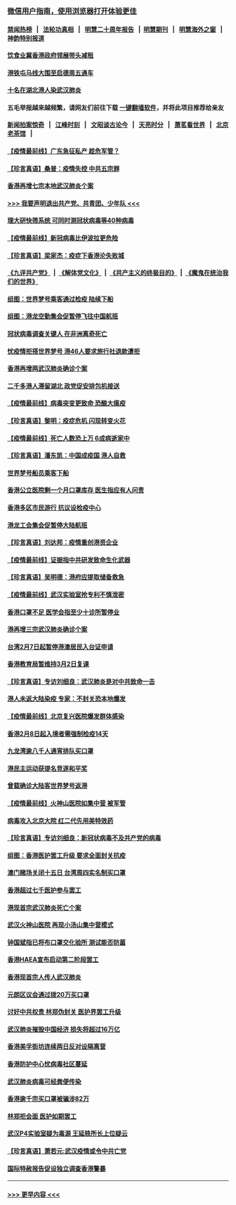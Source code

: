 ### [微信用户指南，使用浏览器打开体验更佳](https://github.com/gfw-breaker/banned-news1/blob/master/indexes/wechat-guide.md?t=0)
#### [禁闻热榜](热点新闻.md?t=0)  &nbsp;&nbsp;|&nbsp;&nbsp; [法轮功真相](https://github.com/gfw-breaker/truth/blob/master/README.md?t=0) &nbsp;&nbsp;|&nbsp;&nbsp; [明慧二十周年报告](https://github.com/gfw-breaker/mh-reports/blob/master/README.md?t=0) &nbsp;&nbsp;|&nbsp;&nbsp;[明慧期刊](https://github.com/gfw-breaker/mh-qikan) &nbsp;&nbsp;|&nbsp;&nbsp; [明慧海外之窗](https://github.com/gfw-breaker/mh-news/blob/master/README.md?t=0) &nbsp;&nbsp;|&nbsp;&nbsp; [神韵特别报道](https://github.com/gfw-breaker/mh-news/blob/master/shenyun.md?t=0)
#### [饮食业冀香港政府领展带头减租](../pages/nsc415/n11864876.md?t=02131655) 
#### [港铁屯马线大围至启德周五通车](../pages/nsc415/n11864842.md?t=02131655) 
#### [十名在湖北港人染武汉肺炎](../pages/nsc415/n11864807.md?t=02131655) 
#### 五毛举报越来越频繁，请网友们前往下载 [一键翻墙软件](https://github.com/gfw-breaker/ssr-accounts)，并将此项目推荐给亲友
#### [新闻拍案惊奇](https://github.com/gfw-breaker/banned-news1/blob/master/pages/link4.md) &nbsp;&nbsp;|&nbsp;&nbsp; [江峰时刻](https://github.com/gfw-breaker/banned-news1/blob/master/pages/link4.md) &nbsp;&nbsp;|&nbsp;&nbsp; [文昭谈古论今](https://github.com/gfw-breaker/banned-news1/blob/master/pages/link4.md) &nbsp;&nbsp;|&nbsp;&nbsp; [天亮时分](https://github.com/gfw-breaker/banned-news1/blob/master/pages/link4.md) &nbsp;&nbsp;|&nbsp;&nbsp; [萧茗看世界](https://github.com/gfw-breaker/banned-news1/blob/master/pages/link4.md) &nbsp;&nbsp;|&nbsp;&nbsp; [北京老茶馆](https://github.com/gfw-breaker/banned-news1/blob/master/pages/link4.md) &nbsp;&nbsp;|&nbsp;&nbsp; 
#### [【疫情最前线】广东急征私产 趁危军管？](../pages/nsc415/n11864205.md?t=02131655) 
#### [【珍言真语】桑普：疫情失控 中共五宗罪](../pages/nsc415/n11864157.md?t=02131655) 
#### [香港再增七宗本地武汉肺炎个案](../pages/nsc415/n11862405.md?t=02131655) 
#### [>>> 我要声明退出共产党、共青团、少年队 <<<](https://github.com/begood0513/goodnews/blob/master/quit/letter.md) 
#### [理大研快筛系统 可同时测冠状病毒等40种病毒](../pages/nsc415/n11862376.md?t=02131655) 
#### [【疫情最前线】新冠病毒比伊波拉更危险](../pages/nsc415/n11862199.md?t=02131655) 
#### [【珍言真语】梁家杰：疫症下香港沦失败城](../pages/nsc415/n11861588.md?t=02131655) 
#### [《九评共产党》](https://github.com/begood0513/9ping.md/blob/master/README.md) &nbsp;|&nbsp; [《解体党文化》](../../../../jtdwh.md/blob/master/README.md)  &nbsp;|&nbsp; [《共产主义的终极目的》](../../../../gczydzjmd.md/blob/master/README.md) &nbsp;|&nbsp; [《魔鬼在统治我们的世界》](../../../../mgztzwmdsj.md/blob/master/README.md) 
#### [组图：世界梦号乘客通过检疫 陆续下船](../pages/nsc415/n11858302.md?t=02131655) 
#### [组图：港龙空勤集会促暂停飞往中国航班](../pages/nsc415/n11858190.md?t=02131655) 
#### [冠状病毒调查关键人 在非洲离奇死亡](../pages/nsc415/n11859798.md?t=02131655) 
#### [忧疫情拒搭世界梦号 港46人要求旅行社退款遭拒](../pages/nsc415/n11859849.md?t=02131655) 
#### [香港再增两武汉肺炎确诊个案](../pages/nsc415/n11859833.md?t=02131655) 
#### [二千多港人滞留湖北 政党促安排包机接送](../pages/nsc415/n11859831.md?t=02131655) 
#### [【疫情最前线】病毒突变更致命 恐酿大瘟疫](../pages/nsc415/n11859604.md?t=02131655) 
#### [【珍言真语】黎明：疫症危机 闪现转变火花](../pages/nsc415/n11859199.md?t=02131655) 
#### [【疫情最前线】死亡人数恐上万 6成病逝家中](../pages/nsc415/n11856687.md?t=02131655) 
#### [【珍言真语】潘东凯：中国成疫国 港人自救](../pages/nsc415/n11856962.md?t=02131655) 
#### [世界梦号船员乘客下船](../pages/nsc415/n11856883.md?t=02131655) 
#### [香港公立医院剩一个月口罩库存 医生指应有人问责](../pages/nsc415/n11856875.md?t=02131655) 
#### [香港多区市民游行 抗议设检疫中心](../pages/nsc415/n11856866.md?t=02131655) 
#### [港龙工会集会促暂停大陆航班](../pages/nsc415/n11856840.md?t=02131655) 
#### [【珍言真语】刘达邦：疫情重创港资企业](../pages/nsc415/n11854274.md?t=02131655) 
#### [【疫情最前线】证据指中共研发致命生化武器](../pages/nsc415/n11853087.md?t=02131655) 
#### [【珍言真语】吴明德：港府应提取储备救急](../pages/nsc415/n11852734.md?t=02131655) 
#### [【疫情最前线】武汉实验室抢专利不慎泄密](../pages/nsc415/n11850310.md?t=02131655) 
#### [香港口罩不足 医学会指至少十诊所暂停业](../pages/nsc415/n11850301.md?t=02131655) 
#### [港再增三宗武汉肺炎确诊个案](../pages/nsc415/n11850328.md?t=02131655) 
#### [台湾2月7日起暂停港澳居民入台证申请](../pages/nsc415/n11850304.md?t=02131655) 
#### [香港教育局暂维持3月2日复课](../pages/nsc415/n11850260.md?t=02131655) 
#### [【珍言真语】专访刘细良：武汉肺炎是对中共致命一击](../pages/nsc415/n11849934.md?t=02131655) 
#### [港人未返大陆染疫 专家：不封关恐本地爆发](../pages/nsc415/n11848021.md?t=02131655) 
#### [【疫情最前线】北京复兴医院爆发群体感染](../pages/nsc415/n11847626.md?t=02131655) 
#### [香港2月8日起入境者需强制检疫14天](../pages/nsc415/n11847658.md?t=02131655) 
#### [九龙湾逾八千人通宵排队买口罩](../pages/nsc415/n11847647.md?t=02131655) 
#### [港民主运动获提名竞逐和平奖](../pages/nsc415/n11847633.md?t=02131655) 
#### [曾载确诊大陆客世界梦号返港](../pages/nsc415/n11847608.md?t=02131655) 
#### [【疫情最前线】火神山医院如集中营 被军管](../pages/nsc415/n11847524.md?t=02131655) 
#### [病毒攻入北京大院 红二代先用美特效药](../pages/nsc415/n11847427.md?t=02131655) 
#### [【珍言真语】专访刘细良：新冠状病毒不及共产党的病毒](../pages/nsc415/n11847164.md?t=02131655) 
#### [组图：香港医护罢工升级 要求全面封关抗疫](../pages/nsc415/n11844107.md?t=02131655) 
#### [澳门赌场关闭十五日 台湾周四实名制买口罩](../pages/nsc415/n11845083.md?t=02131655) 
#### [香港超过七千医护参与罢工](../pages/nsc415/n11845051.md?t=02131655) 
#### [港现首宗武汉肺炎死亡个案](../pages/nsc415/n11844998.md?t=02131655) 
#### [武汉火神山医院 再现小汤山集中营模式](../pages/nsc415/n11844763.md?t=02131655) 
#### [钟国斌指已将布口罩交化验所 测试能否防菌](../pages/nsc415/n11842783.md?t=02131655) 
#### [香港HAEA宣布启动第二阶段罢工](../pages/nsc415/n11842723.md?t=02131655) 
#### [香港现首宗人传人武汉肺炎](../pages/nsc415/n11842766.md?t=02131655) 
#### [元朗区议会通过拨20万买口罩](../pages/nsc415/n11842754.md?t=02131655) 
#### [讨好中共权贵 林郑伪封关 医护界罢工升级](../pages/nsc415/n11842359.md?t=02131655) 
#### [武汉肺炎摧毁中国经济 损失将超过16万亿](../pages/nsc415/n11839723.md?t=02131655) 
#### [香港美孚街坊连续两日反对设隔离营](../pages/nsc415/n11839962.md?t=02131655) 
#### [香港防护中心忧病毒社区蔓延](../pages/nsc415/n11839933.md?t=02131655) 
#### [武汉肺炎病毒可经粪便传染](../pages/nsc415/n11839939.md?t=02131655) 
#### [香港逾千宗买口罩被骗涉82万](../pages/nsc415/n11839914.md?t=02131655) 
#### [林郑拒会面 医护如期罢工](../pages/nsc415/n11839892.md?t=02131655) 
#### [武汉P4实验室疑为毒源 王延轶所长上位疑云](../pages/nsc415/n11835543.md?t=02131655) 
#### [【珍言真语】萧若元:武汉疫情或令中共亡党](../pages/nsc415/n11829394.md?t=02131655) 
#### [国际特赦报告促设独立调查香港警暴](../pages/nsc415/n11833845.md?t=02131655) 

----
#### [ >>> 更早内容 <<< ](../indexes/nsc415-earlier.md)
